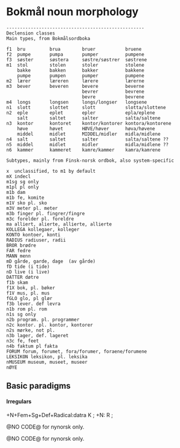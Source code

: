 # Bokmål noun morphology 

    ---------------------------------------------------
    Declension classes
    Main types, from Bokmålsordboka
    
    f1  bru         brua        bruer           bruene
    f2  pumpe       pumpa       pumper          pumpene
    f3  søster      søstera     søstre/søstrer  søstrene
    m1  stol        stolen      stoler          stolene
        bakke       bakken      bakker          bakkene
        pumpe       pumpen      pumper          pumpene
    m2  lærer       læreren     lærere          lærerne
    m3  bever       beveren     bevere          beverne
                                bevrer          bevrene
                                bevre           bevrene
    m4  longs       longsen     longs/longser   longsene
    n1  slott       slottet     slott           slotta/slottene
    n2  eple        eplet       epler           epla/eplene
        salt        saltet      salter          salta/saltene
    n3  kontor      kontoret    kontor/kontorer kontora/kontorene
        høve        høvet       HØVE/høver      høva/høvene
        middel      midlet      MIDDEL/midler   midla/midlene
    n4  salt        saltet      salter          salta/saltene ??
    n5  middel      midlet      midler          midla/midlene ??
    n6  kammer      kammeret    kamre/kammer    kamra/kamrene
    
    Subtypes, mainly from Finsk-norsk ordbok, also system-specific
    
    x  unclassified, to m1 by default
    mX indecl
    m1sg sg only
    m1pl pl only
    m1b dam
    m1b fe, komite
    m1V sko pl. sko
    m3V meter pl. meter
    m3b finger pl. fingrer/fingre
    m3c forelder pl. foreldre
    ma alliert, alierte, allierte, allierte
    KOLLEGA kollegaer, kolleger
    KONTO kontoer, konti
    RADIUS radiuser, radii
    BROR brødre
    FAR fedre
    MANN menn
    mD gårde, garde, dage  (av gårde)
    fD tide (i tide)
    nD live (i live)
    DATTER døtre
    f1b skam
    f1X bok, pl. bøker
    f1V mus, pl. mus
    fGLO glo, pl glør
    f3b lever. def levra
    n1b rom pl. rom
    n1s sg only
    n2b program. pl. programmer
    n2c kontor. pl. kontor, kontorer
    n2s mørke, not pl.
    n3b lager, def. lageret
    n3c fe, feet
    n4b faktum pl fakta
    FORUM forum, forumet, fora/forumer, foraene/forumene
    LEKSIKON leksikon, pl. leksika
    nMUSEUM museum, museet, museer
    nØYE



## Basic paradigms

































#### Irregulars



























  +N+Fem+Sg+Def+Radical:datra    K ;
                     +N:         R ;


















































@NO CODE@ for nynorsk only.

@NO CODE@ for nynorsk only.















